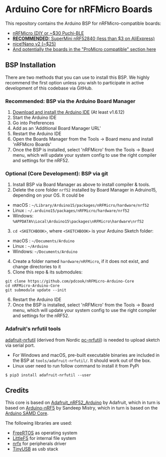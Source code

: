 # Arduino Core for nRFMicro Boards

This repository contains the Arduino BSP for nRFMicro-compatible boards:

- [nRFMicro (DIY or ~$30 Puchi-BLE](https://github.com/joric/nrfmicro/wiki)
- [**RECOMMENDED:** SuperMini nRF52840 (less than $3 on AliExpress)](https://wiki.icbbuy.com/doku.php?id=developmentboard:nrf52840)
- [nice!Nano v2 (~$25)](https://nicekeyboards.com/nice-nano)
- [And potentially the boards in the "ProMicro compatible" section here](https://github.com/joric/nrfmicro/wiki/Alternatives#pro-micro-compatible)

## BSP Installation

There are two methods that you can use to install this BSP. We highly recommend the first option unless you wish to participate in active development of this codebase via GitHub.

### Recommended: BSP via the Arduino Board Manager

 1. [Download and install the Arduino IDE](https://www.arduino.cc/en/Main/Software) (At least v1.6.12)
 2. Start the Arduino IDE
 3. Go into Preferences
 4. Add <TODO> as an 'Additional Board Manager URL'
 5. Restart the Arduino IDE
 6. Open the Boards Manager from the Tools -> Board menu and install 'nRFMicro Boards'
 7. Once the BSP is installed, select 'nRFMicro' from the Tools -> Board menu, which will update your system config to use the right compiler and settings for the nRF52.

### Optional (Core Development): BSP via git

 1. Install BSP via Board Manager as above to install compiler & tools.
 2. Delete the core folder `nrf52` installed by Board Manager in Adruino15, depending on your OS. It could be
  * macOS  : `~/Library/Arduino15/packages/nRFMicro/hardware/nrf52`
  * Linux  : `~/.arduino15/packages/nRFMicro/hardware/nrf52`
  * Windows: `%APPDATA%\Local\Arduino15\packages\nRFMicro\hardware\nrf52`
 3. `cd <SKETCHBOOK>`, where `<SKETCHBOOK>` is your Arduino Sketch folder:
  * macOS  : `~/Documents/Arduino`
  * Linux  : `~/Arduino`
  * Windows: `~/Documents/Arduino`
 4. Create a folder named `hardware/nRFMicro`, if it does not exist, and change directories to it
 5. Clone this repo & its submodules:

   ```
   git clone https://github.com/pdcook/nRFMicro-Arduino-Core
   cd nRFMicro-Arduino-Core
   git submodule update --init
   ```
   
 6. Restart the Arduino IDE
 7. Once the BSP is installed, select 'nRFMicro' from the Tools -> Board menu, which will update your system config to use the right compiler and settings for the nRF52.

### Adafruit's nrfutil tools

[adafruit-nrfutil](https://github.com/adafruit/Adafruit_nRF52_nrfutil) (derived from Nordic [pc-nrfutil](https://github.com/NordicSemiconductor/pc-nrfutil)) is needed to upload sketch via serial port.

- For Windows and macOS, pre-built executable binaries are included in the BSP at `tools/adafruit-nrfutil/`. It should work out of the box.
- Linux user need to run follow command to install it from PyPi

```
$ pip3 install adafruit-nrfutil --user
```

## Credits

This core is based on [Adafruit_nRF52_Arduino](https://github.com/adafruit/Adafruit_nRF52_Arduino) by Adafruit, which in turn is based on [Arduino-nRF5](https://github.com/sandeepmistry/arduino-nRF5) by Sandeep Mistry, which in turn is based on the [Arduino SAMD Core](https://github.com/arduino/ArduinoCore-samd).

The following libraries are used:

- [FreeRTOS](https://www.freertos.org/) as operating system
- [LittleFS](https://github.com/ARMmbed/littlefs) for internal file system
- [nrfx](https://github.com/NordicSemiconductor/nrfx) for peripherals driver
- [TinyUSB](https://github.com/hathach/tinyusb) as usb stack
